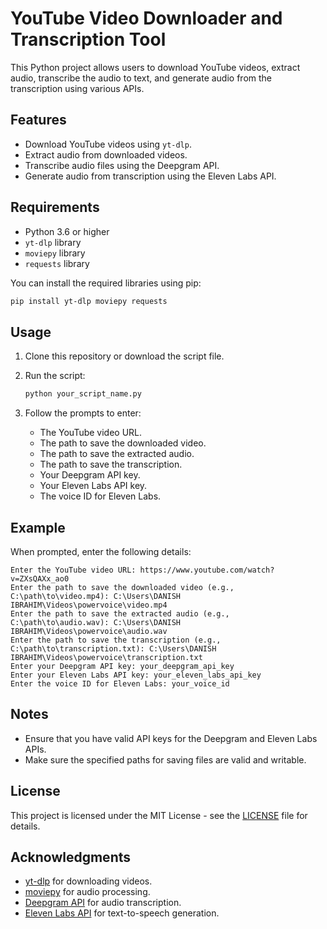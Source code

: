 # YouTube Video Downloader and Transcription Tool

This Python project allows users to download YouTube videos, extract audio, transcribe the audio to text, and generate audio from the transcription using various APIs.

## Features

- Download YouTube videos using `yt-dlp`.
- Extract audio from downloaded videos.
- Transcribe audio files using the Deepgram API.
- Generate audio from transcription using the Eleven Labs API.

## Requirements

- Python 3.6 or higher
- `yt-dlp` library
- `moviepy` library
- `requests` library

You can install the required libraries using pip:

```bash
pip install yt-dlp moviepy requests
```

## Usage

1. Clone this repository or download the script file.

2. Run the script:

   ```bash
   python your_script_name.py
   ```

3. Follow the prompts to enter:
   - The YouTube video URL.
   - The path to save the downloaded video.
   - The path to save the extracted audio.
   - The path to save the transcription.
   - Your Deepgram API key.
   - Your Eleven Labs API key.
   - The voice ID for Eleven Labs.

## Example

When prompted, enter the following details:

```
Enter the YouTube video URL: https://www.youtube.com/watch?v=ZXsQAXx_ao0
Enter the path to save the downloaded video (e.g., C:\path\to\video.mp4): C:\Users\DANISH IBRAHIM\Videos\powervoice\video.mp4
Enter the path to save the extracted audio (e.g., C:\path\to\audio.wav): C:\Users\DANISH IBRAHIM\Videos\powervoice\audio.wav
Enter the path to save the transcription (e.g., C:\path\to\transcription.txt): C:\Users\DANISH IBRAHIM\Videos\powervoice\transcription.txt
Enter your Deepgram API key: your_deepgram_api_key
Enter your Eleven Labs API key: your_eleven_labs_api_key
Enter the voice ID for Eleven Labs: your_voice_id
```

## Notes

- Ensure that you have valid API keys for the Deepgram and Eleven Labs APIs.
- Make sure the specified paths for saving files are valid and writable.

## License

This project is licensed under the MIT License - see the [LICENSE](LICENSE) file for details.

## Acknowledgments

- [yt-dlp](https://github.com/yt-dlp/yt-dlp) for downloading videos.
- [moviepy](https://zulko.github.io/moviepy/) for audio processing.
- [Deepgram API](https://deepgram.com/) for audio transcription.
- [Eleven Labs API](https://elevenlabs.io/) for text-to-speech generation.

